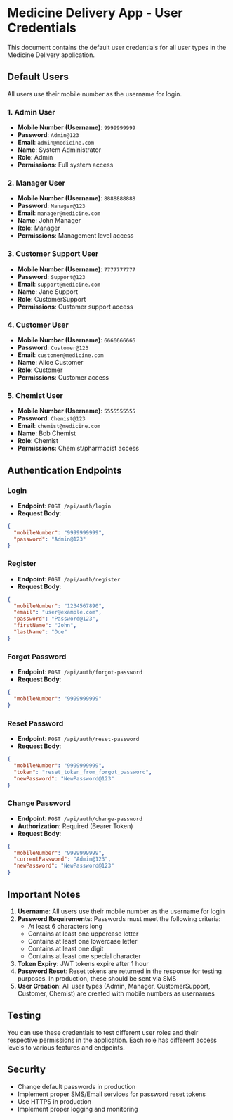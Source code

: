 # Medicine Delivery App - User Credentials

This document contains the default user credentials for all user types in the Medicine Delivery application.

## Default Users

All users use their mobile number as the username for login.

### 1. Admin User
- **Mobile Number (Username)**: `9999999999`
- **Password**: `Admin@123`
- **Email**: `admin@medicine.com`
- **Name**: System Administrator
- **Role**: Admin
- **Permissions**: Full system access

### 2. Manager User
- **Mobile Number (Username)**: `8888888888`
- **Password**: `Manager@123`
- **Email**: `manager@medicine.com`
- **Name**: John Manager
- **Role**: Manager
- **Permissions**: Management level access

### 3. Customer Support User
- **Mobile Number (Username)**: `7777777777`
- **Password**: `Support@123`
- **Email**: `support@medicine.com`
- **Name**: Jane Support
- **Role**: CustomerSupport
- **Permissions**: Customer support access

### 4. Customer User
- **Mobile Number (Username)**: `6666666666`
- **Password**: `Customer@123`
- **Email**: `customer@medicine.com`
- **Name**: Alice Customer
- **Role**: Customer
- **Permissions**: Customer access

### 5. Chemist User
- **Mobile Number (Username)**: `5555555555`
- **Password**: `Chemist@123`
- **Email**: `chemist@medicine.com`
- **Name**: Bob Chemist
- **Role**: Chemist
- **Permissions**: Chemist/pharmacist access

## Authentication Endpoints

### Login
- **Endpoint**: `POST /api/auth/login`
- **Request Body**:
```json
{
  "mobileNumber": "9999999999",
  "password": "Admin@123"
}
```

### Register
- **Endpoint**: `POST /api/auth/register`
- **Request Body**:
```json
{
  "mobileNumber": "1234567890",
  "email": "user@example.com",
  "password": "Password@123",
  "firstName": "John",
  "lastName": "Doe"
}
```

### Forgot Password
- **Endpoint**: `POST /api/auth/forgot-password`
- **Request Body**:
```json
{
  "mobileNumber": "9999999999"
}
```

### Reset Password
- **Endpoint**: `POST /api/auth/reset-password`
- **Request Body**:
```json
{
  "mobileNumber": "9999999999",
  "token": "reset_token_from_forgot_password",
  "newPassword": "NewPassword@123"
}
```

### Change Password
- **Endpoint**: `POST /api/auth/change-password`
- **Authorization**: Required (Bearer Token)
- **Request Body**:
```json
{
  "mobileNumber": "9999999999",
  "currentPassword": "Admin@123",
  "newPassword": "NewPassword@123"
}
```

## Important Notes

1. **Username**: All users use their mobile number as the username for login
2. **Password Requirements**: Passwords must meet the following criteria:
   - At least 6 characters long
   - Contains at least one uppercase letter
   - Contains at least one lowercase letter
   - Contains at least one digit
   - Contains at least one special character
3. **Token Expiry**: JWT tokens expire after 1 hour
4. **Password Reset**: Reset tokens are returned in the response for testing purposes. In production, these should be sent via SMS
5. **User Creation**: All user types (Admin, Manager, CustomerSupport, Customer, Chemist) are created with mobile numbers as usernames

## Testing

You can use these credentials to test different user roles and their respective permissions in the application. Each role has different access levels to various features and endpoints.

## Security

- Change default passwords in production
- Implement proper SMS/Email services for password reset tokens
- Use HTTPS in production
- Implement proper logging and monitoring
